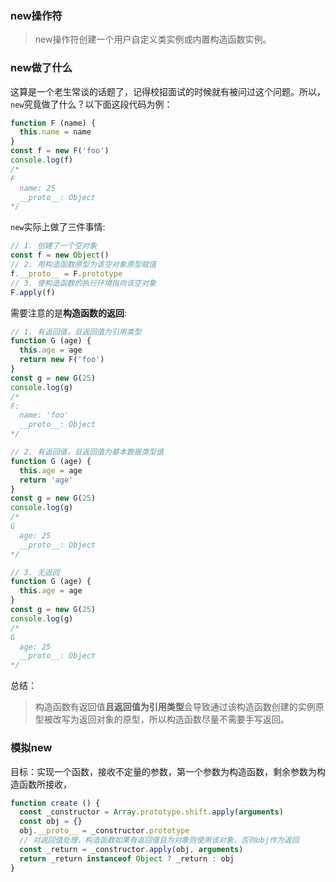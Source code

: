 ### new操作符
> new操作符创建一个用户自定义类实例或内置构造函数实例。

### new做了什么
这算是一个老生常谈的话题了，记得校招面试的时候就有被问过这个问题。所以，`new`究竟做了什么？以下面这段代码为例：
```js
function F (name) {
  this.name = name
}
const f = new F('foo')
console.log(f)
/*
F
  name: 25
  __proto__: Object
*/
```

`new`实际上做了三件事情:
```js
// 1. 创建了一个空对象
const f = new Object()
// 2. 用构造函数原型为该空对象原型赋值
f.__proto__ = F.prototype
// 3. 使构造函数的执行环境指向该空对象
F.apply(f)
```

需要注意的是**构造函数的返回**:
```js
// 1. 有返回值，且返回值为引用类型
function G (age) {
  this.age = age
  return new F('foo')
}
const g = new G(25)
console.log(g)
/*
F: 
  name: 'foo'
  __proto__: Object
*/

// 2. 有返回值，且返回值为基本数据类型值
function G (age) {
  this.age = age
  return 'age'
}
const g = new G(25)
console.log(g)
/*
G
  age: 25
  __proto__: Object
*/

// 3. 无返回
function G (age) {
  this.age = age
}
const g = new G(25)
console.log(g)
/*
G
  age: 25
  __proto__: Object
*/
```

总结：
> 构造函数有返回值**且返回值为引用类型**会导致通过该构造函数创建的实例原型被改写为返回对象的原型，所以构造函数尽量不需要手写返回。

### 模拟new
目标：实现一个函数，接收不定量的参数，第一个参数为构造函数，剩余参数为构造函数所接收，

```js
function create () {
  const _constructor = Array.prototype.shift.apply(arguments)
  const obj = {}
  obj.__proto__ = _constructor.prototype
  // 对返回值处理，构造函数如果有返回值且为对象则使用该对象，否则obj作为返回
  const _return = _constructor.apply(obj, arguments)
  return _return instanceof Object ? _return : obj
}
```
